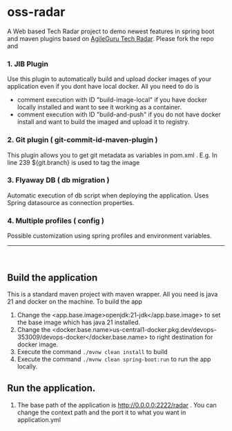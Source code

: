# oss-radar

A Web based Tech Radar project to demo newest features in spring boot and maven plugins based on [AgileGuru Tech Radar](https://tech.agileguru.org/radar).  Please fork the repo and 


### 1.  JIB Plugin 

Use this plugin to automatically build and upload docker images of your application even if you dont have local docker. All you need to do is 

* comment execution with ID "build-image-local" if you have docker locally installed and want to see it working as a container. 
* comment execution with ID "build-and-push" if you do not have docker install and want to build the imaged and upload it to registry.


### 2. Git plugin ( git-commit-id-maven-plugin ) 

This plugin allows you to get git metadata as variables in pom.xml . E.g. In line 239 <tag>${git.branch}</tag> is used to tag the image


### 3. Flyaway DB ( db migration ) 

Automatic execution of db script when deploying the application. Uses Spring datasource as connection properties. 

### 4. Multiple profiles ( config )

Possible customization using spring profiles and environment variables. 

<hr/><br/>


## Build the application 

This is a standard maven project with maven wrapper. All you need is java 21 and docker on the machine. To build the app 


1. Change the <app.base.image>openjdk:21-jdk</app.base.image> to set the base image which has java 21 installed. 
1. Change the <docker.base.name>us-central1-docker.pkg.dev/devops-353009/devops-docker</docker.base.name> to right destination for docker image. 
1. Execute the command ```./mvnw clean install``` to build
1. Execute the command ```./mvnw clean spring-boot:run``` to run the app locally. 

## Run the application.

1. The base path of the application is http://0.0.0.0:2222/radar . You can change the context path and the port it to what you want in application.yml